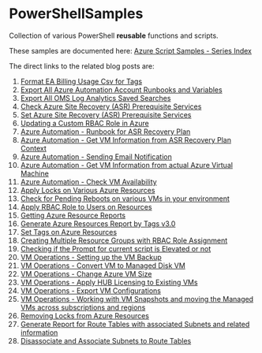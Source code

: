 # PowerShellSamples

Collection of various PowerShell **reusable** functions and scripts.

These samples are documented here: <a href="http://harvestingclouds.com/post/azure-script-samples-series-index/" target="_blank">Azure Script Samples - Series Index</a>

The direct links to the related blog posts are:


 1. <a href="http://harvestingclouds.com/post/script-sample-format-ea-billing-usage-csv-for-tags/" target="_blank">Format EA Billing Usage Csv for Tags</a>
 2. <a href="http://harvestingclouds.com/post/script-sample-export-all-azure-automation-account-runbooks-and-variables/" target="_blank">Export All Azure Automation Account Runbooks and Variables</a>
 3. <a href="http://harvestingclouds.com/post/script-sample-export-all-oms-log-analytics-saved-searches/" target="_blank">Export All OMS Log Analytics Saved Searches</a>
 4. <a href="http://harvestingclouds.com/post/script-sample-check-azure-site-recovery-asr-prerequisite-services/" target="_blank">Check Azure Site Recovery (ASR) Prerequisite Services</a>
 5. <a href="http://harvestingclouds.com/post/script-sample-set-azure-site-recovery-asr-prerequisite-services/" target="_blank">Set Azure Site Recovery (ASR) Prerequisite Services</a>
 6. <a href="http://harvestingclouds.com/post/updating-a-custom-rbac-role-in-azure/" target="_blank">Updating a Custom RBAC Role in Azure</a>
 7. <a href="http://harvestingclouds.com/post/script-sample-azure-automation-runbook-for-asr-recovery-plan/" target="_blank">Azure Automation - Runbook for ASR Recovery Plan</a>
 8. <a href="http://harvestingclouds.com/post/script-sample-azure-automation-get-vm-information-from-asr-recovery-plan-context/" target="_blank">Azure Automation - Get VM Information from ASR Recovery Plan Context</a>
 9. <a href="http://harvestingclouds.com/post/script-sample-azure-automation-sending-email-notification/" target="_blank">Azure Automation - Sending Email Notification</a>
 10. <a href="http://harvestingclouds.com/post/script-sample-azure-automation-get-vm-information-from-actual-azure-virtual-machine/" target="_blank">Azure Automation - Get VM Information from actual Azure Virtual Machine</a>
 11. <a href="http://harvestingclouds.com/post/script-sample-azure-automation-check-vm-availability/" target="_blank">Azure Automation - Check VM Availability</a>
 12. <a href="http://harvestingclouds.com/post/script-sample-apply-locks-on-various-azure-resources/" target="_blank">Apply Locks on Various Azure Resources</a>
 13. <a href="http://harvestingclouds.com/post/script-sample-check-for-pending-reboots-on-various-vms-in-your-environment/" target="_blank">Check for Pending Reboots on various VMs in your environment</a>
 14. <a href="http://harvestingclouds.com/post/script-sample-apply-rbac-role-to-users-on-resources/" target="_blank">Apply RBAC Role to Users on Resources</a>
 15. <a href="http://harvestingclouds.com/post/script-sample-getting-azure-resource-reports/" target="_blank">Getting Azure Resource Reports</a>
 16. <a href="http://harvestingclouds.com/post/script-sample-generate-azure-resources-report-by-tags-v30/" target="_blank">Generate Azure Resources Report by Tags v3.0</a>
 17. <a href="http://harvestingclouds.com/post/script-sample-set-tags-on-azure-resources/" target="_blank">Set Tags on Azure Resources</a>
 18. <a href="http://harvestingclouds.com/post/script-sample-creating-multiple-resource-groups-with-rbac-role-assignment/" target="_blank">Creating Multiple Resource Groups with RBAC Role Assignment</a>
 19. <a href="http://harvestingclouds.com/post/script-sample-checking-if-the-prompt-for-current-script-is-elevated-or-not/" target="_blank">Checking if the Prompt for current script is Elevated or not</a>
 20. <a href="http://harvestingclouds.com/post/script-sample-vm-operations-setting-up-the-vm-backup/" target="_blank">VM Operations - Setting up the VM Backup</a>
 21. <a href="http://harvestingclouds.com/post/script-sample-vm-operations-convert-vm-to-managed-disk-vm/" target="_blank">VM Operations - Convert VM to Managed Disk VM</a>
 22. <a href="http://harvestingclouds.com/post/script-sample-vm-operations-change-azure-vm-size/" target="_blank">VM Operations - Change Azure VM Size</a>
 23. <a href="http://harvestingclouds.com/post/script-sample-vm-operations-apply-hub-licensing-to-existing-vms/" target="_blank">VM Operations - Apply HUB Licensing to Existing VMs</a>
 24. <a href="http://harvestingclouds.com/post/script-sample-vm-operations-export-vm-configurations/" target="_blank">VM Operations - Export VM Configurations</a>
 25. <a href="http://harvestingclouds.com/post/script-sample-vm-operations-working-with-vm-snapshots-and-moving-the-managed-vms-across-subscriptions-and-regions/" target="_blank">VM Operations - Working with VM Snapshots and moving the Managed VMs across subscriptions and regions</a>
 26. <a href="http://harvestingclouds.com/post/script-sample-removing-locks-from-azure-resources/" target="_blank">Removing Locks from Azure Resources</a>
 27. <a href="http://harvestingclouds.com/post/script-sample-generate-report-for-route-tables-with-associated-subnets-and-related-information/" target="_blank">Generate Report for Route Tables with associated Subnets and related information</a>
 28. <a href="http://harvestingclouds.com/post/script-sample-disassociate-and-associate-subnets-to-route-tables/" target="_blank">Disassociate and Associate Subnets to Route Tables</a>

